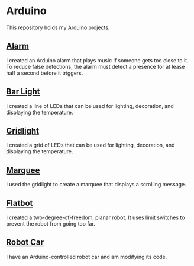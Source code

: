 # Arduino
This repository holds my Arduino projects.

## [Alarm](https://github.com/zprevost/arduino/blob/master/sketch/alarm)
I created an Arduino alarm that plays music if someone gets too close to it. To reduce false detections, the alarm must detect a presence for at lease half a second before it triggers.  
  
## [Bar Light](https://github.com/zprevost/arduino/tree/master/sketch/bar_light)  
I created a line of LEDs that can be used for lighting, decoration, and displaying the temperature.  
  
## [Gridlight](https://github.com/zprevost/arduino/tree/master/sketch/gridlight_5x10)  
I created a grid of LEDs that can be used for lighting, decoration, and displaying the temperature.  
  
## [Marquee](https://github.com/zprevost/arduino/tree/master/sketch/marquee)
I used the gridlight to create a marquee that displays a scrolling message.  

## [Flatbot](https://github.com/zprevost/arduino/tree/master/sketch/flatbot)
I created a two-degree-of-freedom, planar robot. It uses limit switches to prevent the robot from going too far.
  
## [Robot Car](https://github.com/zprevost/arduino/tree/master/sketch/robot_car)
I have an Arduino-controlled robot car and am modifying its code.
